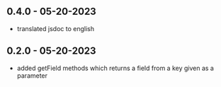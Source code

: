 ## 0.4.0 - 05-20-2023

- translated jsdoc to english

## 0.2.0 - 05-20-2023

- added getField methods which returns a field from a key given as a parameter
